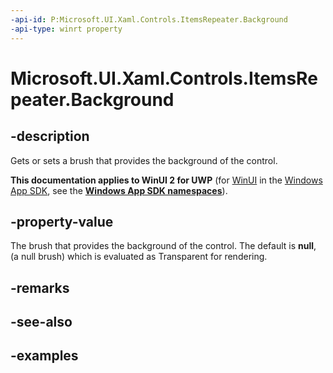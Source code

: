 ```yaml
---
-api-id: P:Microsoft.UI.Xaml.Controls.ItemsRepeater.Background
-api-type: winrt property
---
```


# Microsoft.UI.Xaml.Controls.ItemsRepeater.Background

<!--
public Windows.UI.Xaml.Media.Brush Background { get; set; }
-->

## -description

Gets or sets a brush that provides the background of the control.

**This documentation applies to WinUI 2 for UWP** (for [WinUI](/windows/apps/winui/winui3/) in the [Windows App SDK](/windows/apps/windows-app-sdk/), see the **[Windows App SDK namespaces](/windows/windows-app-sdk/api/winrt/)**).

## -property-value

The brush that provides the background of the control. The default is **null**, (a null brush) which is evaluated as Transparent for rendering.

## -remarks

## -see-also

## -examples

